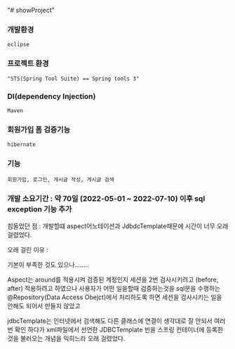 "# showProject" 

### 개발환경 
    eclipse

### 프로젝트 환경 
    "STS(Spring Tool Suite) == Spring tools 3" 

### DI(dependency Injection)
    Maven 

### 회원가입 폼 검증기능 
    hibernate 

### 기능 
    회원가입, 로그인, 게시글 작성, 게시글 검색 
### 개발 소요기간 : 약 70일 (2022-05-01 ~ 2022-07-10) 이후 sql exception 기능 추가 

힘들었던 점 : 개발할떄 aspect어노테이션과 
             JdbdcTemplate때문에 시간이 너무 오래걸렸었다.              


오래 걸린 이유 : 

기본이 부족한 것도 있으나........ 

Aspect는 around를 적용시켜 검증된 계정인지 세션을 2번 검사시키려고 (before, after) 
적용하려고 하였으나 사용자가 어떤 일을할때 검증하는것을 sql문을 수행하는 
@Repository(Data Access Obejct)에서 처리하도록 하면 세션을 검사시키는 일을 안해도 되어서 
만들지 않았고 

jdbcTemplate는 인터넷에서 검색해도 다른 클래스에 연결이 
생각대로 잘 안되서 여러번 확인 하다가 
xml파일에서 선언한 JDBCTemplate 빈을 
스프링 컨테이너에 등록한 것을 불러오는 개념을 익히느라 오래 걸렸었다.

